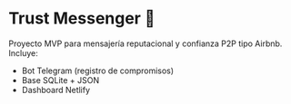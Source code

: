 # Trust Messenger 🔐
Proyecto MVP para mensajería reputacional y confianza P2P tipo Airbnb.
Incluye:
- Bot Telegram (registro de compromisos)
- Base SQLite + JSON
- Dashboard Netlify

